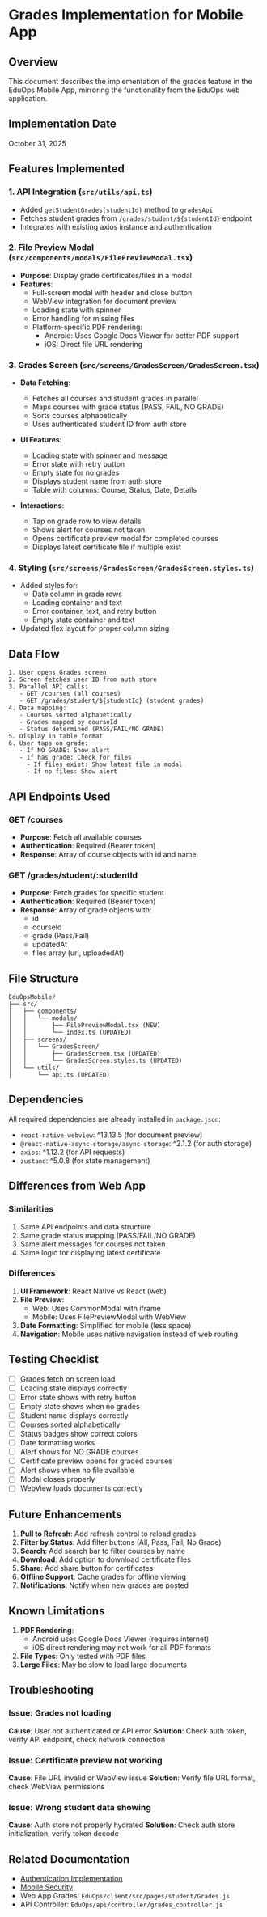 # Grades Implementation for Mobile App

## Overview
This document describes the implementation of the grades feature in the EduOps Mobile App, mirroring the functionality from the EduOps web application.

## Implementation Date
October 31, 2025

## Features Implemented

### 1. API Integration (`src/utils/api.ts`)
- Added `getStudentGrades(studentId)` method to `gradesApi`
- Fetches student grades from `/grades/student/${studentId}` endpoint
- Integrates with existing axios instance and authentication

### 2. File Preview Modal (`src/components/modals/FilePreviewModal.tsx`)
- **Purpose**: Display grade certificates/files in a modal
- **Features**:
  - Full-screen modal with header and close button
  - WebView integration for document preview
  - Loading state with spinner
  - Error handling for missing files
  - Platform-specific PDF rendering:
    - Android: Uses Google Docs Viewer for better PDF support
    - iOS: Direct file URL rendering

### 3. Grades Screen (`src/screens/GradesScreen/GradesScreen.tsx`)
- **Data Fetching**:
  - Fetches all courses and student grades in parallel
  - Maps courses with grade status (PASS, FAIL, NO GRADE)
  - Sorts courses alphabetically
  - Uses authenticated student ID from auth store

- **UI Features**:
  - Loading state with spinner and message
  - Error state with retry button
  - Empty state for no grades
  - Displays student name from auth store
  - Table with columns: Course, Status, Date, Details

- **Interactions**:
  - Tap on grade row to view details
  - Shows alert for courses not taken
  - Opens certificate preview modal for completed courses
  - Displays latest certificate file if multiple exist

### 4. Styling (`src/screens/GradesScreen/GradesScreen.styles.ts`)
- Added styles for:
  - Date column in grade rows
  - Loading container and text
  - Error container, text, and retry button
  - Empty state container and text
- Updated flex layout for proper column sizing

## Data Flow

```
1. User opens Grades screen
2. Screen fetches user ID from auth store
3. Parallel API calls:
   - GET /courses (all courses)
   - GET /grades/student/${studentId} (student grades)
4. Data mapping:
   - Courses sorted alphabetically
   - Grades mapped by courseId
   - Status determined (PASS/FAIL/NO GRADE)
5. Display in table format
6. User taps on grade:
   - If NO GRADE: Show alert
   - If has grade: Check for files
     - If files exist: Show latest file in modal
     - If no files: Show alert
```

## API Endpoints Used

### GET /courses
- **Purpose**: Fetch all available courses
- **Authentication**: Required (Bearer token)
- **Response**: Array of course objects with id and name

### GET /grades/student/:studentId
- **Purpose**: Fetch grades for specific student
- **Authentication**: Required (Bearer token)
- **Response**: Array of grade objects with:
  - id
  - courseId
  - grade (Pass/Fail)
  - updatedAt
  - files array (url, uploadedAt)

## File Structure

```
EduOpsMobile/
├── src/
│   ├── components/
│   │   └── modals/
│   │       ├── FilePreviewModal.tsx (NEW)
│   │       └── index.ts (UPDATED)
│   ├── screens/
│   │   └── GradesScreen/
│   │       ├── GradesScreen.tsx (UPDATED)
│   │       └── GradesScreen.styles.ts (UPDATED)
│   └── utils/
│       └── api.ts (UPDATED)
```

## Dependencies

All required dependencies are already installed in `package.json`:
- `react-native-webview`: ^13.13.5 (for document preview)
- `@react-native-async-storage/async-storage`: ^2.1.2 (for auth storage)
- `axios`: ^1.12.2 (for API requests)
- `zustand`: ^5.0.8 (for state management)

## Differences from Web App

### Similarities
1. Same API endpoints and data structure
2. Same grade status mapping (PASS/FAIL/NO GRADE)
3. Same alert messages for courses not taken
4. Same logic for displaying latest certificate

### Differences
1. **UI Framework**: React Native vs React (web)
2. **File Preview**: 
   - Web: Uses CommonModal with iframe
   - Mobile: Uses FilePreviewModal with WebView
3. **Date Formatting**: Simplified for mobile (less space)
4. **Navigation**: Mobile uses native navigation instead of web routing

## Testing Checklist

- [ ] Grades fetch on screen load
- [ ] Loading state displays correctly
- [ ] Error state shows with retry button
- [ ] Empty state shows when no grades
- [ ] Student name displays correctly
- [ ] Courses sorted alphabetically
- [ ] Status badges show correct colors
- [ ] Date formatting works
- [ ] Alert shows for NO GRADE courses
- [ ] Certificate preview opens for graded courses
- [ ] Alert shows when no file available
- [ ] Modal closes properly
- [ ] WebView loads documents correctly

## Future Enhancements

1. **Pull to Refresh**: Add refresh control to reload grades
2. **Filter by Status**: Add filter buttons (All, Pass, Fail, No Grade)
3. **Search**: Add search bar to filter courses by name
4. **Download**: Add option to download certificate files
5. **Share**: Add share button for certificates
6. **Offline Support**: Cache grades for offline viewing
7. **Notifications**: Notify when new grades are posted

## Known Limitations

1. **PDF Rendering**: 
   - Android uses Google Docs Viewer (requires internet)
   - iOS direct rendering may not work for all PDF formats
2. **File Types**: Only tested with PDF files
3. **Large Files**: May be slow to load large documents

## Troubleshooting

### Issue: Grades not loading
**Cause**: User not authenticated or API error
**Solution**: Check auth token, verify API endpoint, check network connection

### Issue: Certificate preview not working
**Cause**: File URL invalid or WebView issue
**Solution**: Verify file URL format, check WebView permissions

### Issue: Wrong student data showing
**Cause**: Auth store not properly hydrated
**Solution**: Check auth store initialization, verify token decode

## Related Documentation

- [Authentication Implementation](./AUTH_IMPLEMENTATION.md)
- [Mobile Security](./Documentation/MOBILE_SECURITY.md)
- Web App Grades: `EduOps/client/src/pages/student/Grades.js`
- API Controller: `EduOps/api/controller/grades_controller.js`

